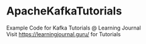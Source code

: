 # ApacheKafkaTutorials
Example Code for Kafka Tutorials @ Learning Journal  
Visit https://learningjournal.guru/ for Tutorials
